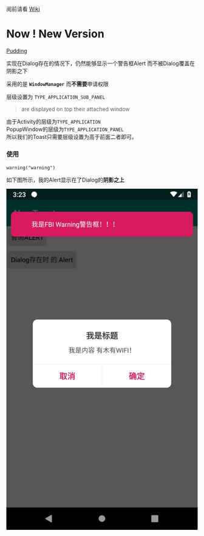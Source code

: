 阅前请看 [Wiki](https://github.com/o0o0oo00/NewToast/wiki)

# Now ! New Version 
[Pudding](https://github.com/o0o0oo00/Pudding)



实现在Dialog存在的情况下，仍然能够显示一个警告框Alert 而不被Dialog覆盖在阴影之下

采用的是 **`WindowManager`** 而**不需要**申请权限

层级设置为 `TYPE_APPLICATION_SUB_PANEL`

> are displayed on top their attached window

由于Activity的层级为`TYPE_APPLICATION`  
PopupWindow的层级为`TYPE_APPLICATION_PANEL`   
所以我们的Toast只需要层级设置为高于前面二者即可。

### 使用

```
warning("warning")
```

如下图所示，我的Alert显示在了Dialog的**阴影之上**


![image](https://raw.githubusercontent.com/o0o0oo00/NewToast/master/image/image.png)
